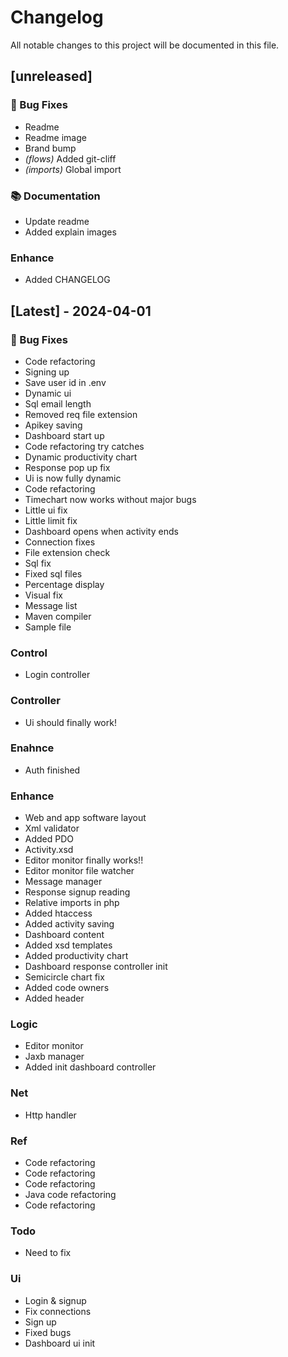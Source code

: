 # Changelog

All notable changes to this project will be documented in this file.

## [unreleased]

### 🐛 Bug Fixes

- Readme
- Readme image
- Brand bump
- *(flows)* Added git-cliff
- *(imports)* Global import

### 📚 Documentation

- Update readme
- Added explain images

### Enhance

- Added CHANGELOG

## [Latest] - 2024-04-01

### 🐛 Bug Fixes

- Code refactoring
- Signing up
- Save user id in .env
- Dynamic ui
- Sql email length
- Removed req file extension
- Apikey saving
- Dashboard start up
- Code refactoring try catches
- Dynamic productivity chart
- Response pop up fix
- Ui is now fully dynamic
- Code refactoring
- Timechart now works without major bugs
- Little ui fix
- Little limit fix
- Dashboard opens when activity ends
- Connection fixes
- File extension check
- Sql fix
- Fixed sql files
- Percentage display
- Visual fix
- Message list
- Maven compiler
- Sample file

### Control

- Login controller

### Controller

- Ui should finally work!

### Enahnce

- Auth finished

### Enhance

- Web and app software layout
- Xml validator
- Added PDO
- Activity.xsd
- Editor monitor finally works!!
- Editor monitor file watcher
- Message manager
- Response signup reading
- Relative imports in php
- Added htaccess
- Added activity saving
- Dashboard content
- Added xsd templates
- Added productivity chart
- Dashboard response controller init
- Semicircle chart fix
- Added code owners
- Added header

### Logic

- Editor monitor
- Jaxb manager
- Added init dashboard controller

### Net

- Http handler

### Ref

- Code refactoring
- Code refactoring
- Code refactoring
- Java code refactoring
- Code refactoring

### Todo

- Need to fix

### Ui

- Login & signup
- Fix connections
- Sign up
- Fixed bugs
- Dashboard ui init

<!-- generated by git-cliff -->

